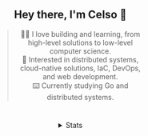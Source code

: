 <div align="center">

## Hey there, I'm Celso 🙂

<div style="max-width: 300px; ">

> 🧙‍♂️ I love building and learning, from high-level solutions to low-level computer science.<br>
> 🦉 Interested in distributed systems, cloud-native solutions, IaC, DevOps, and web development.<br>
> ⌨️ Currently studying Go and distributed systems.<br>

</div>

#

<details align="center">
<summary>Stats</summary>

<cr/>

<p style="text-align: center;">
<!--START_SECTION:waka-->

```txt
From: 10 November 2023 - To: 10 December 2023

Markdown          43 hrs 49 mins  ███████▒░░░░░░░░░░░░░░░░░   29.66 %
TypeScript        31 hrs 48 mins  █████▒░░░░░░░░░░░░░░░░░░░   21.52 %
Go                20 hrs 14 mins  ███▒░░░░░░░░░░░░░░░░░░░░░   13.70 %
Lua               9 hrs 25 mins   █▓░░░░░░░░░░░░░░░░░░░░░░░   06.37 %
YAML              8 hrs 56 mins   █▓░░░░░░░░░░░░░░░░░░░░░░░   06.06 %
```

<!--END_SECTION:waka-->
</p>
  
<div>

<img src="http://github-readme-stats.vercel.app/api/top-langs/?username=celsobenedetti&layout=compact&custom_title=Languages&include_all_commits=true&count_private=true&langs_count=6&theme=transparent&bg_color=00000000" height="180em"/>
<img src="https://streak-stats.demolab.com?user=celsobenedetti&theme=transparent" height="180rem"/>

</div>

#

<a href="https://wakatime.com/@8a52c0fd-ec78-403a-81d0-07c674c564b3" title="Time coded since Jan 17 2022">
<img src="https://wakatime.com/badge/user/8a52c0fd-ec78-403a-81d0-07c674c564b3.svg" alt="Wakatime 2022" title="Time coded since Jan 17 2022" />
</a>

</details>

</div>
